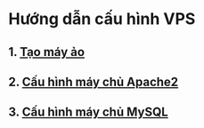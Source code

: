 # Hướng dẫn cấu hình VPS
## 1. [Tạo máy ảo](vm.md)
## 2. [Cấu hình máy chủ Apache2](apache2.md)
## 3. [Cấu hình máy chủ MySQL](mysql.md)